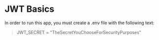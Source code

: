 # JWT Basics 

In order to run this app, you must create a .env file with the following text:
> JWT_SECRET = "TheSecretYouChooseForSecurityPurposes"